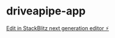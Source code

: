 # driveapipe-app

[Edit in StackBlitz next generation editor ⚡️](https://stackblitz.com/~/github.com/Janar2510/driveapipe-app)